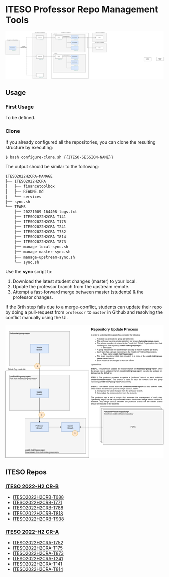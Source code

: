 # ITESO Professor Repo Management Tools

![github-repo-relations.drawio.png](github-repo-relations.drawio.png)

## Usage

### First Usage

To be defined.

### Clone

If you already configured all the repositories, you can clone the resulting structure by executing:

```commandline
$ bash configure-clone.sh {{ITESO-SESSION-NAME}}
```

The output should be similar to the following:

```text
ITESO2022H2CRA-MANAGE
├── ITESO2022H2CRA
│   ├── financetoolbox
│   ├── README.md
│   └── services
├── sync.sh
└── TEAMS
    ├── 20221009-164408-logs.txt
    ├── ITESO2022H2CRA-T141
    ├── ITESO2022H2CRA-T175
    ├── ITESO2022H2CRA-T241
    ├── ITESO2022H2CRA-T752
    ├── ITESO2022H2CRA-T814
    ├── ITESO2022H2CRA-T873
    ├── manage-local-sync.sh
    ├── manage-master-sync.sh
    ├── manage-upstream-sync.sh
    └── sync.sh
```

Use the **sync** script to:
1. Download the latest student changes (master) to your local.
2. Update the professor branch from the upstream remote.
3. Attempt a fast-forward merge between master (students) & the professor changes.

If the 3rth step fails due to a merge-conflict, students can update their repo by doing a pull-request from `professor` to `master` in Github and resolving the conflict manually using the UI.

![github-repo-update-process.drawio.png](github-repo-update-process.drawio.png)

## ITESO Repos

### [ITESO 2022-H2 CR-B](https://github.com/credit-risk/ITESO2022H2CRB)

* [ITESO2022H2CRB-T688](https://github.com/credit-risk/ITESO2022H2CRB-T688)  
* [ITESO2022H2CRB-T771](https://github.com/credit-risk/ITESO2022H2CRB-T771)  
* [ITESO2022H2CRB-T788](https://github.com/credit-risk/ITESO2022H2CRB-T788)  
* [ITESO2022H2CRB-T818](https://github.com/credit-risk/ITESO2022H2CRB-T818)  
* [ITESO2022H2CRB-T938](https://github.com/credit-risk/ITESO2022H2CRB-T938)  

### [ITESO 2022-H2 CR-A](https://github.com/credit-risk/ITESO2022H2CRA)

* [ITESO2022H2CRA-T752](https://github.com/credit-risk/ITESO2022H2CRA-T752)  
* [ITESO2022H2CRA-T175](https://github.com/credit-risk/ITESO2022H2CRA-T175)  
* [ITESO2022H2CRA-T873](https://github.com/credit-risk/ITESO2022H2CRA-T873)  
* [ITESO2022H2CRA-T241](https://github.com/credit-risk/ITESO2022H2CRA-T241)  
* [ITESO2022H2CRA-T141](https://github.com/credit-risk/ITESO2022H2CRA-T141)  
* [ITESO2022H2CRA-T814](https://github.com/credit-risk/ITESO2022H2CRA-T814)  

